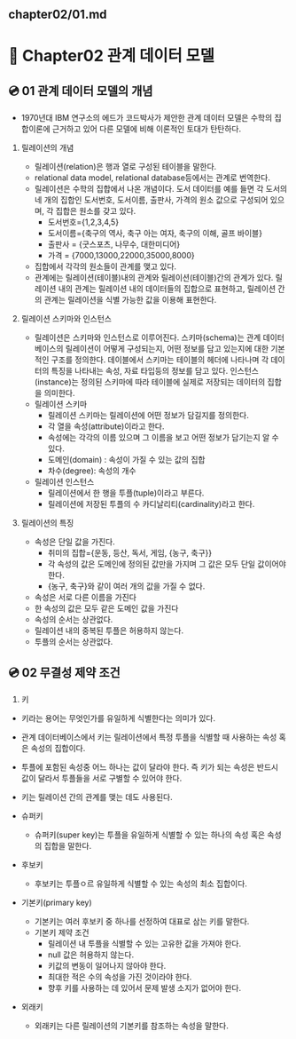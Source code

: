 chapter02/01.md
---
# 📀 Chapter02 관계 데이터 모델

## 💿 01 관계 데이터 모델의 개념
- 1970년대 IBM 연구소의 에드가 코드박사가 제안한 관계 데이터 모델은 수학의 집합이론에 근거하고 있어 다른 모델에 비해 이론적인 토대가 탄탄하다. 

1. 릴레이션의 개념
    - 릴레이션(relation)은 행과 열로 구성된 테이블을 말한다.
    - relational data model, relational database등에서는 관계로 번역한다.
    - 릴레이션은 수학의 집합에서 나온 개념이다. 도서 데이터를 예를 들면 각 도서의 네 개의 집합인 도서번호, 도서이름, 출판사, 가격의 원소 값으로 구성되어 있으며, 각 집합은 원소를 갖고 있다.
        - 도서번호={1,2,3,4,5}
        - 도서이름={축구의 역사, 축구 아는 여자, 축구의 이해, 골프 바이블}
        - 출판사 = {굿스포츠, 나무수, 대한미디어}
        - 가격 = {7000,13000,22000,35000,8000}
    - 집합에서 각각의 원소들이 관계를 맺고 있다.
    - 관계에는 릴레이션(테이블)내의 관계와 릴레이션(테이블)간의 관계가 있다. 릴레이션 내의 관계는 릴레이션 내의 데이터들의 집합으로 표현하고, 릴레이션 간의 관계는 릴레이션을 식별 가능한 값을 이용해 표현한다.
2. 릴레이션 스키마와 인스턴스
    - 릴레이션은 스키마와 인스턴스로 이루어진다. 스키마(schema)는 관계 데이터베이스의 릴레이션이 어떻게 구성되는지, 어떤 정보를 담고 있는지에 대한 기본적인 구조를 정의한다. 데이블에서 스키마는 테이블의 헤더에 나타나며 각 데이터의 특징을  나타내는 속성, 자료 타입등의 정보를 담고 있다. 인스턴스(instance)는 정의된 스키마에 따라 테이블에 실제로 저장되는 데이터의 집합을 의미한다.
    - 릴레이션 스키마
        - 릴레이션 스키마는 릴레이션에 어떤 정보가 담길지를 정의한다.
        - 각 열을 속성(attribute)이라고 한다.
        - 속성에는 각각의 이름 있으며 그 이름을 보고 어떤 정보가 담기는지 알 수 있다.
        - 도메인(domain) : 속성이 가질 수 있는 값의 집합
        - 차수(degree): 속성의 개수
    - 릴레이션 인스턴스
        - 릴레이션에서 한 행을 투플(tuple)이라고 부른다.
        - 릴레이션에 저장된 투플의 수 카디날리티(cardinality)라고 한다.

3. 릴레이션의 특징
    - 속성은 단일 값을 가진다.
        - 취미의 집합={운동, 등산, 독서, 게임, {농구, 축구}}
        - 각 속성의 값은 도메인에 정의된 값만을 가지며 그 값은 모두 단일 값이어야 한다.
        - {농구, 축구}와 같이 여러 개의 값을 가질 수 없다.
    - 속성은 서로 다른 이름을 가진다
    - 한 속성의 값은 모두 같은 도메인 값을 가진다
    - 속성의 순서는 상관없다.
    - 릴레이션 내의 중복된 투플은 허용하지 않는다.
    - 투플의 순서는 상관없다.

## 💿 02 무결성 제약 조건
1. 키
 - 키라는 용어는 무엇인가를 유일하게 식별한다는 의미가 있다.
 - 관계 데이터베이스에서 키는 릴레이션에서 특정 투플을 식별할 때 사용하는 속성 혹은 속성의 집합이다.
 - 투플에 포함된 속성중 어느 하나는 값이 달라야 한다. 즉 키가 되는 속성은 반드시 값이 달라서 투플들을 서로 구별할 수 있어야 한다.
 - 키는 릴레이션 간의 관계를 맺는 데도 사용된다.
 
 - 슈퍼키
    - 슈퍼키(super key)는 투플을 유일하게 식별할 수 있는 하나의 속성 혹은 속성의 집합을 말한다.
 - 후보키
    - 후보키는 투플ㅇ르 유일하게 식별할 수 있는 속성의 최소 집합이다.
 - 기본키(primary key)
    - 기본키는 여러 후보키 중 하나를 선정하여 대표로 삼는 키를 말한다.
    - 기본키 제약 조건
        - 릴레이션 내 투플을 식별할 수 있는 고유한 값을 가져야 한다.
        - null 값은 허용하지 않는다.
        - 키값의 변동이 일어나지 않아야 한다.
        - 최대한 적은 수의 속성을 가진 것이라야 한다.
        - 향후 키를 사용하는 데 있어서 문제 발생 소지가 없어야 한다.
 - 외래키
    - 외래키는 다른 릴레이션의 기본키를 참조하는 속성을 말한다.
